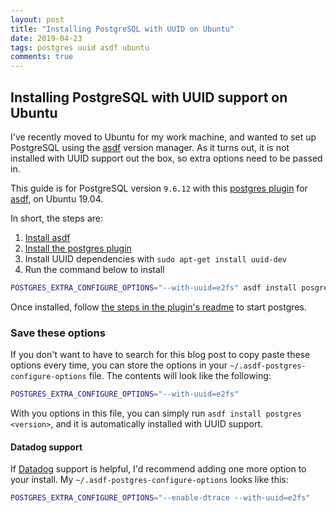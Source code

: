 ```yaml
---
layout: post
title: "Installing PostgreSQL with UUID on Ubuntu"
date: 2019-04-23
tags: postgres uuid asdf ubuntu
comments: true
---
```


## Installing PostgreSQL with UUID support on Ubuntu

I've recently moved to Ubuntu for my work machine, and wanted to set up PostgreSQL using the [asdf](https://github.com/asdf-vm/asdf) version manager. As it turns out, it is not installed with UUID support out the box, so extra options need to be passed in.

This guide is for PostgreSQL version `9.6.12` with this [postgres plugin](https://github.com/smashedtoatoms/asdf-postgres) for [asdf](https://github.com/asdf-vm/asdf), on Ubuntu 19.04.

In short, the steps are:

1. [Install asdf](https://asdf-vm.com/#/core-manage-asdf-vm)
2. [Install the postgres plugin](https://github.com/smashedtoatoms/asdf-postgres#install)
3. Install UUID dependencies with `sudo apt-get install uuid-dev`
4. Run the command below to install

```bash
POSTGRES_EXTRA_CONFIGURE_OPTIONS="--with-uuid=e2fs" asdf install posgres 9.6.12
```

Once installed, follow [the steps in the plugin's readme](https://github.com/smashedtoatoms/asdf-postgres#run) to start postgres.

### Save these options
If you don't want to have to search for this blog post to copy paste these options every time, you can store the options in your `~/.asdf-postgres-configure-options` file. The contents will look like the following:


```bash
POSTGRES_EXTRA_CONFIGURE_OPTIONS="--with-uuid=e2fs"
```

With you options in this file, you can simply run `asdf install postgres <version>`, and it is automatically installed with UUID support.

#### Datadog support

If [Datadog](https://www.datadoghq.com/) support is helpful, I'd recommend adding one more option to your install. My `~/.asdf-postgres-configure-options` looks like this:

```bash
POSTGRES_EXTRA_CONFIGURE_OPTIONS="--enable-dtrace --with-uuid=e2fs"
```

